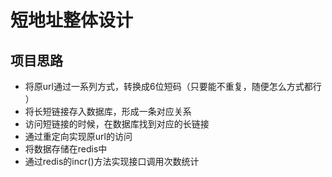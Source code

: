 # 短地址整体设计

##  项目思路

-  将原url通过一系列方式，转换成6位短码（只要能不重复，随便怎么方式都行 ）
-  将长短链接存入数据库，形成一条对应关系 
-  访问短链接的时候，在数据库找到对应的长链接 
-  通过重定向实现原url的访问 
-  将数据存储在redis中
-  通过redis的incr()方法实现接口调用次数统计


